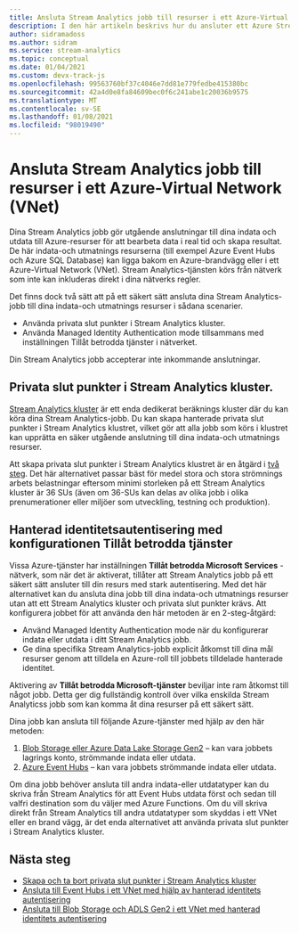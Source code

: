 ```yaml
---
title: Ansluta Stream Analytics jobb till resurser i ett Azure-Virtual Network (VNET)
description: I den här artikeln beskrivs hur du ansluter ett Azure Stream Analytics jobb med resurser som finns i ett VNET.
author: sidramadoss
ms.author: sidram
ms.service: stream-analytics
ms.topic: conceptual
ms.date: 01/04/2021
ms.custom: devx-track-js
ms.openlocfilehash: 99563760bf37c4046e7dd81e779fedbe415380bc
ms.sourcegitcommit: 42a4d0e8fa84609bec0f6c241abe1c20036b9575
ms.translationtype: MT
ms.contentlocale: sv-SE
ms.lasthandoff: 01/08/2021
ms.locfileid: "98019490"
---
```

# <a name="connect-stream-analytics-jobs-to-resources-in-an-azure-virtual-network-vnet"></a>Ansluta Stream Analytics jobb till resurser i ett Azure-Virtual Network (VNet)

Dina Stream Analytics jobb gör utgående anslutningar till dina indata och utdata till Azure-resurser för att bearbeta data i real tid och skapa resultat. De här indata-och utmatnings resurserna (till exempel Azure Event Hubs och Azure SQL Database) kan ligga bakom en Azure-brandvägg eller i ett Azure-Virtual Network (VNet). Stream Analytics-tjänsten körs från nätverk som inte kan inkluderas direkt i dina nätverks regler.

Det finns dock två sätt att på ett säkert sätt ansluta dina Stream Analytics-jobb till dina indata-och utmatnings resurser i sådana scenarier.
* Använda privata slut punkter i Stream Analytics kluster.
* Använda Managed Identity Authentication mode tillsammans med inställningen Tillåt betrodda tjänster i nätverket.

Din Stream Analytics jobb accepterar inte inkommande anslutningar.

## <a name="private-endpoints-in-stream-analytics-clusters"></a>Privata slut punkter i Stream Analytics kluster.
[Stream Analytics kluster](https://docs.microsoft.com/azure/stream-analytics/cluster-overview) är ett enda dedikerat beräknings kluster där du kan köra dina Stream Analytics-jobb. Du kan skapa hanterade privata slut punkter i Stream Analytics klustret, vilket gör att alla jobb som körs i klustret kan upprätta en säker utgående anslutning till dina indata-och utmatnings resurser.

Att skapa privata slut punkter i Stream Analytics klustret är en åtgärd i [två steg](https://docs.microsoft.com/azure/stream-analytics/private-endpoints). Det här alternativet passar bäst för medel stora och stora strömnings arbets belastningar eftersom minimi storleken på ett Stream Analytics kluster är 36 SUs (även om 36-SUs kan delas av olika jobb i olika prenumerationer eller miljöer som utveckling, testning och produktion).

## <a name="managed-identity-authentication-with-allow-trusted-services-configuration"></a>Hanterad identitetsautentisering med konfigurationen Tillåt betrodda tjänster
Vissa Azure-tjänster har inställningen **Tillåt betrodda Microsoft Services** -nätverk, som när det är aktiverat, tillåter att Stream Analytics jobb på ett säkert sätt ansluter till din resurs med stark autentisering. Med det här alternativet kan du ansluta dina jobb till dina indata-och utmatnings resurser utan att ett Stream Analytics kluster och privata slut punkter krävs. Att konfigurera jobbet för att använda den här metoden är en 2-steg-åtgärd:
* Använd Managed Identity Authentication mode när du konfigurerar indata eller utdata i ditt Stream Analytics jobb.
* Ge dina specifika Stream Analytics-jobb explicit åtkomst till dina mål resurser genom att tilldela en Azure-roll till jobbets tilldelade hanterade identitet. 

Aktivering av **Tillåt betrodda Microsoft-tjänster** beviljar inte ram åtkomst till något jobb. Detta ger dig fullständig kontroll över vilka enskilda Stream Analyticss jobb som kan komma åt dina resurser på ett säkert sätt. 

Dina jobb kan ansluta till följande Azure-tjänster med hjälp av den här metoden:
1. [Blob Storage eller Azure Data Lake Storage Gen2](https://docs.microsoft.com/azure/stream-analytics/blob-output-managed-identity) – kan vara jobbets lagrings konto, strömmande indata eller utdata.
2. [Azure Event Hubs](https://docs.microsoft.com/azure/stream-analytics/event-hubs-managed-identity) – kan vara jobbets strömmande indata eller utdata.

Om dina jobb behöver ansluta till andra indata-eller utdatatyper kan du skriva från Stream Analytics för att Event Hubs utdata först och sedan till valfri destination som du väljer med Azure Functions. Om du vill skriva direkt från Stream Analytics till andra utdatatyper som skyddas i ett VNet eller en brand vägg, är det enda alternativet att använda privata slut punkter i Stream Analytics kluster.

## <a name="next-steps"></a>Nästa steg

* [Skapa och ta bort privata slut punkter i Stream Analytics kluster](https://docs.microsoft.com/azure/stream-analytics/private-endpoints)
* [Ansluta till Event Hubs i ett VNet med hjälp av hanterad identitets autentisering](https://docs.microsoft.com/azure/stream-analytics/event-hubs-managed-identity)
* [Ansluta till Blob Storage och ADLS Gen2 i ett VNet med hanterad identitets autentisering](https://docs.microsoft.com/azure/stream-analytics/blob-output-managed-identity)

